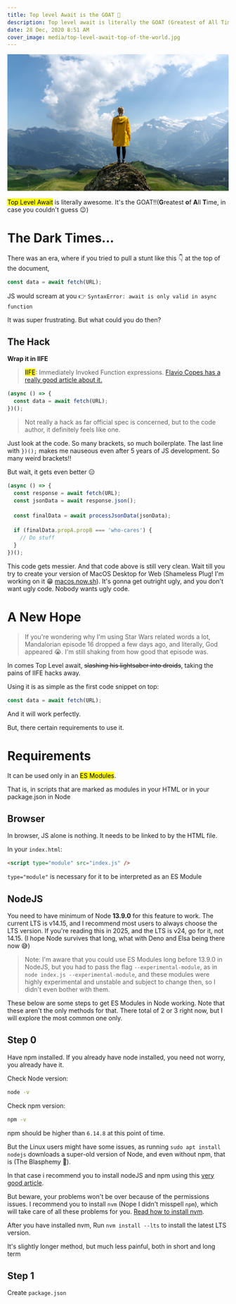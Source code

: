 ```yaml
---
title: Top level Await is the GOAT 🥳
description: Top level await is literally the GOAT (Greatest of All Time). In every way. Read on to know why, how to use it, and its implications
date: 28 Dec, 2020 8:51 AM
cover_image: media/top-level-await-top-of-the-world.jpg
---
```


![Top of the world](../../static/media/top-level-await-top-of-the-world.jpg)

<mark>Top Level Await</mark> is literally awesome. It's the GOAT!!(**G**reatest **o**f **A**ll **T**ime, in case you couldn't guess 😉)

# The Dark Times...

There was an era, where if you tried to pull a stunt like this 👇 at the top of the document,

```js
const data = await fetch(URL);
```

JS would scream at you 👉 `SyntaxError: await is only valid in async function`

It was super frustrating. But what could you do then?

## The Hack

**Wrap it in IIFE**

> <mark>IIFE</mark>: Immediately Invoked Function expressions. [Flavio Copes has a really good article about it.](https://flaviocopes.com/javascript-iife/)

```js
(async () => {
  const data = await fetch(URL);
})();
```

> Not really a hack as far official spec is concerned, but to the code author, it definitely feels like one.

Just look at the code. So many brackets, so much boilerplate. The last line with `})();` makes me nauseous even after 5 years of JS development. So many weird brackets!!

But wait, it gets even better 😑

```js
(async () => {
  const response = await fetch(URL);
  const jsonData = await response.json();

  const finalData = await processJsonData(jsonData);

  if (finalData.propA.propB === 'who-cares') {
    // Do stuff
  }
})();
```

This code gets messier. And that code above is still very clean. Wait till you try to create your version of MacOS Desktop for Web (Shameless Plug! I'm working on it 😁 [macos.now.sh](https://macos.now.sh)). It's gonna get outright ugly, and you don't want ugly code. Nobody wants ugly code.

# A New Hope

> If you're wondering why I'm using Star Wars related words a lot, Mandalorian episode 16 dropped a few days ago, and literally, God appeared 😭. I'm still shaking from how good that episode was.

In comes Top Level await, ~~slashing his lightsaber into droids~~, taking the pains of IIFE hacks away.

Using it is as simple as the first code snippet on top:

```js
const data = await fetch(URL);
```

And it will work perfectly.

But, there certain requirements to use it.

# Requirements

It can be used only in an <mark>ES Modules</mark>.

That is, in scripts that are marked as modules in your HTML or in your package.json in Node

## Browser

In browser, JS alone is nothing. It needs to be linked to by the HTML file.

In your `index.html`:

```html
<script type="module" src="index.js" />
```

`type="module"` is necessary for it to be interpreted as an ES Module

## NodeJS

You need to have minimum of Node **13.9.0** for this feature to work. The current LTS is v14.15, and I recommend most users to always choose the LTS version. If you're reading this in 2025, and the LTS is v24, go for it, not 14.15. (I hope Node survives that long, what with Deno and Elsa being there now 😅)

> Note: I'm aware that you could use ES Modules long before 13.9.0 in NodeJS, but you had to pass the flag `--experimental-module`, as in `node index.js --experimental-module`, and these modules were highly experimental and unstable and subject to change then, so I didn't even bother with them.

These below are some steps to get ES Modules in Node working. Note that these aren't the only methods for that. There total of 2 or 3 right now, but I will explore the most common one only.

## Step 0

Have npm installed. If you already have node installed, you need not worry, you already have it.

Check Node version:

```bash
node -v
```

Check npm version:

```bash
npm -v
```

npm should be higher than `6.14.8` at this point of time.

But the Linux users might have some issues, as running `sudo apt install nodejs` downloads a super-old version of Node, and even without npm, that is (The Blasphemy 🥶).

In that case i recommend you to install nodeJS and npm using this [very good article](https://www.digitalocean.com/community/tutorials/how-to-install-node-js-on-ubuntu-18-04).

But beware, your problems won't be over because of the permissions issues. I recommend you to install `nvm` (Nope I didn't misspell `npm`), which will take care of all these problems for you. [Read how to install nvm](https://www.digitalocean.com/community/tutorials/how-to-install-node-js-on-ubuntu-18-04).

After you have installed nvm, Run `nvm install --lts` to install the latest LTS version.

It's slightly longer method, but much less painful, both in short and long term

## Step 1

Create `package.json`
